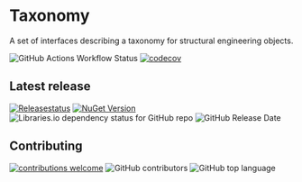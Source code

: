 # Taxonomy
A set of interfaces describing a taxonomy for structural engineering objects.

![GitHub Actions Workflow Status](https://github.com/MagmaWorks/Taxonomy/actions/workflows/on-merge-to-main.yml/badge.svg)
[![codecov](https://codecov.io/gh/MagmaWorks/Taxonomy/graph/badge.svg)](https://codecov.io/gh/MagmaWorks/Taxonomy)

## Latest release
[![Releasestatus](https://github.com/MagmaWorks/Taxonomy/actions/workflows/on-release.yml/badge.svg)](https://github.com/MagmaWorks/Taxonomy/releases)
[![NuGet Version](https://img.shields.io/nuget/v/MagmaWorks.Taxonomy.Profiles)](https://www.nuget.org/packages?q=Magmaworks.Taxonomy)
![Libraries.io dependency status for GitHub repo](https://img.shields.io/librariesio/github/MagmaWorks/Taxonomy)
![GitHub Release Date](https://img.shields.io/github/release-date/MagmaWorks/Taxonomy)


## Contributing 
[![contributions welcome](https://img.shields.io/badge/contributions-welcome-brightgreen.svg?style=flat)](https://github.com/MagmaWorks/Taxonomy/issues)
![GitHub contributors](https://img.shields.io/github/contributors/MagmaWorks/Taxonomy)
![GitHub top language](https://img.shields.io/github/languages/top/MagmaWorks/Taxonomy)
